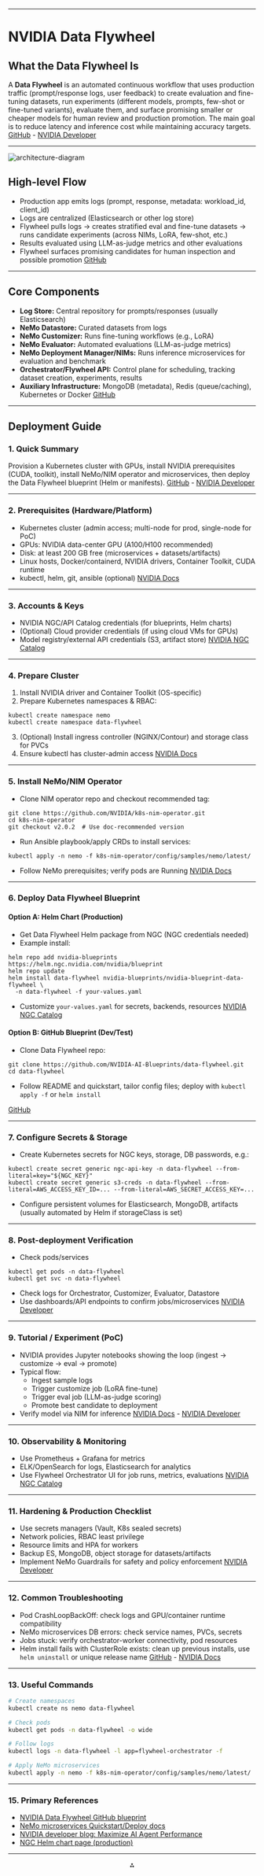 

***

# NVIDIA Data Flywheel

## What the Data Flywheel Is

A **Data Flywheel** is an automated continuous workflow that uses production traffic (prompt/response logs, user feedback) to create evaluation and fine-tuning datasets, run experiments (different models, prompts, few-shot or fine-tuned variants), evaluate them, and surface promising smaller or cheaper models for human review and production promotion. The main goal is to reduce latency and inference cost while maintaining accuracy targets.
[GitHub](https://github.com/NVIDIA-AI-Blueprints/data-flywheel) -  [NVIDIA Developer](https://developer.nvidia.com/blog/build-efficient-ai-agents-through-model-distillation-with-nvidias-data-flywheel-blueprint/?utm_source=chatgpt.com)

***
![architecture-diagram](architecture-diagram.png)

## High-level Flow

- Production app emits logs (prompt, response, metadata: workload_id, client_id)
- Logs are centralized (Elasticsearch or other log store)
- Flywheel pulls logs → creates stratified eval and fine-tune datasets → runs candidate experiments (across NIMs, LoRA, few-shot, etc.)
- Results evaluated using LLM-as-judge metrics and other evaluations
- Flywheel surfaces promising candidates for human inspection and possible promotion
[GitHub](https://github.com/NVIDIA-AI-Blueprints/data-flywheel)

***

## Core Components

- **Log Store:** Central repository for prompts/responses (usually Elasticsearch)
- **NeMo Datastore:** Curated datasets from logs
- **NeMo Customizer:** Runs fine-tuning workflows (e.g., LoRA)
- **NeMo Evaluator:** Automated evaluations (LLM-as-judge metrics)
- **NeMo Deployment Manager/NIMs:** Runs inference microservices for evaluation and benchmark
- **Orchestrator/Flywheel API:** Control plane for scheduling, tracking dataset creation, experiments, results
- **Auxiliary Infrastructure:** MongoDB (metadata), Redis (queue/caching), Kubernetes or Docker
[GitHub](https://github.com/NVIDIA-AI-Blueprints/data-flywheel)

***

## Deployment Guide

### 1. Quick Summary

Provision a Kubernetes cluster with GPUs, install NVIDIA prerequisites (CUDA, toolkit), install NeMo/NIM operator and microservices, then deploy the Data Flywheel blueprint (Helm or manifests).
[GitHub](https://github.com/NVIDIA-AI-Blueprints/data-flywheel?utm_source=chatgpt.com) -  [NVIDIA Developer](https://developer.nvidia.com/blog/maximize-ai-agent-performance-with-data-flywheels-using-nvidia-nemo-microservices/?utm_source=chatgpt.com)

***

### 2. Prerequisites (Hardware/Platform)

- Kubernetes cluster (admin access; multi-node for prod, single-node for PoC)
- GPUs: NVIDIA data-center GPU (A100/H100 recommended)
- Disk: at least 200 GB free (microservices + datasets/artifacts)
- Linux hosts, Docker/containerd, NVIDIA drivers, Container Toolkit, CUDA runtime
- kubectl, helm, git, ansible (optional)
[NVIDIA Docs](https://docs.nvidia.com/nim-operator/latest/deploy-nemo-microservices.html?utm_source=chatgpt.com)

***

### 3. Accounts \& Keys

- NVIDIA NGC/API Catalog credentials (for blueprints, Helm charts)
- (Optional) Cloud provider credentials (if using cloud VMs for GPUs)
- Model registry/external API credentials (S3, artifact store)
[NVIDIA NGC Catalog](https://catalog.ngc.nvidia.com/orgs/nvidia/teams/blueprint/helm-charts/nvidia-blueprint-data-flywheel?utm_source=chatgpt.com)

***

### 4. Prepare Cluster

1. Install NVIDIA driver and Container Toolkit (OS-specific)
2. Prepare Kubernetes namespaces \& RBAC:

```
kubectl create namespace nemo
kubectl create namespace data-flywheel
```

3. (Optional) Install ingress controller (NGINX/Contour) and storage class for PVCs
4. Ensure kubectl has cluster-admin access
[NVIDIA Docs](https://docs.nvidia.com/nim-operator/latest/deploy-nemo-microservices.html?utm_source=chatgpt.com)

***

### 5. Install NeMo/NIM Operator

- Clone NIM operator repo and checkout recommended tag:

```
git clone https://github.com/NVIDIA/k8s-nim-operator.git
cd k8s-nim-operator
git checkout v2.0.2  # Use doc-recommended version
```

- Run Ansible playbook/apply CRDs to install services:

```
kubectl apply -n nemo -f k8s-nim-operator/config/samples/nemo/latest/
```

- Follow NeMo prerequisites; verify pods are Running
[NVIDIA Docs](https://docs.nvidia.com/nim-operator/latest/deploy-nemo-microservices.html?utm_source=chatgpt.com)

***

### 6. Deploy Data Flywheel Blueprint

#### Option A: Helm Chart (Production)

- Get Data Flywheel Helm package from NGC (NGC credentials needed)
- Example install:

```
helm repo add nvidia-blueprints https://helm.ngc.nvidia.com/nvidia/blueprint
helm repo update
helm install data-flywheel nvidia-blueprints/nvidia-blueprint-data-flywheel \
  -n data-flywheel -f your-values.yaml
```

- Customize `your-values.yaml` for secrets, backends, resources
[NVIDIA NGC Catalog](https://catalog.ngc.nvidia.com/orgs/nvidia/teams/blueprint/helm-charts/nvidia-blueprint-data-flywheel?utm_source=chatgpt.com)


#### Option B: GitHub Blueprint (Dev/Test)

- Clone Data Flywheel repo:

```
git clone https://github.com/NVIDIA-AI-Blueprints/data-flywheel.git
cd data-flywheel
```

- Follow README and quickstart, tailor config files; deploy with `kubectl apply -f` or `helm install`

[GitHub](https://github.com/NVIDIA-AI-Blueprints/data-flywheel?utm_source=chatgpt.com)

***

### 7. Configure Secrets \& Storage

- Create Kubernetes secrets for NGC keys, storage, DB passwords, e.g.:

```
kubectl create secret generic ngc-api-key -n data-flywheel --from-literal=key="${NGC_KEY}"
kubectl create secret generic s3-creds -n data-flywheel --from-literal=AWS_ACCESS_KEY_ID=... --from-literal=AWS_SECRET_ACCESS_KEY=...
```

- Configure persistent volumes for Elasticsearch, MongoDB, artifacts (usually automated by Helm if storageClass is set)

***

### 8. Post-deployment Verification

- Check pods/services

```
kubectl get pods -n data-flywheel
kubectl get svc -n data-flywheel
```

- Check logs for Orchestrator, Customizer, Evaluator, Datastore
- Use dashboards/API endpoints to confirm jobs/microservices
[NVIDIA Developer](https://developer.nvidia.com/blog/build-efficient-ai-agents-through-model-distillation-with-nvidias-data-flywheel-blueprint/?utm_source=chatgpt.com)

***

### 9. Tutorial / Experiment (PoC)

- NVIDIA provides Jupyter notebooks showing the loop (ingest → customize → eval → promote)
- Typical flow:
    - Ingest sample logs
    - Trigger customize job (LoRA fine-tune)
    - Trigger eval job (LLM-as-judge scoring)
    - Promote best candidate to deployment
- Verify model via NIM for inference
[NVIDIA Docs](https://docs.nvidia.com/nim-operator/latest/deploy-nemo-microservices.html?utm_source=chatgpt.com) -  [NVIDIA Developer](https://developer.nvidia.com/blog/new-video-build-self-improving-ai-agents-with-the-nvidia-data-flywheel-blueprint/?utm_source=chatgpt.com)

***

### 10. Observability \& Monitoring

- Use Prometheus + Grafana for metrics
- ELK/OpenSearch for logs, Elasticsearch for analytics
- Use Flywheel Orchestrator UI for job runs, metrics, evaluations
[NVIDIA NGC Catalog](https://catalog.ngc.nvidia.com/orgs/nvidia/teams/blueprint/helm-charts/nvidia-blueprint-data-flywheel?utm_source=chatgpt.com)

***

### 11. Hardening \& Production Checklist

- Use secrets managers (Vault, K8s sealed secrets)
- Network policies, RBAC least privilege
- Resource limits and HPA for workers
- Backup ES, MongoDB, object storage for datasets/artifacts
- Implement NeMo Guardrails for safety and policy enforcement
[NVIDIA Developer](https://developer.nvidia.com/blog/maximize-ai-agent-performance-with-data-flywheels-using-nvidia-nemo-microservices/?utm_source=chatgpt.com)

***

### 12. Common Troubleshooting

- Pod CrashLoopBackOff: check logs and GPU/container runtime compatibility
- NeMo microservices DB errors: check service names, PVCs, secrets
- Jobs stuck: verify orchestrator-worker connectivity, pod resources
- Helm install fails with ClusterRole exists: clean up previous installs, use `helm uninstall` or unique release name
[GitHub](https://github.com/NVIDIA-AI-Blueprints/data-flywheel?utm_source=chatgpt.com) -  [NVIDIA Docs](https://docs.nvidia.com/nim-operator/latest/deploy-nemo-microservices.html?utm_source=chatgpt.com)

***

### 13. Useful Commands

```bash
# Create namespaces
kubectl create ns nemo data-flywheel

# Check pods
kubectl get pods -n data-flywheel -o wide

# Follow logs
kubectl logs -n data-flywheel -l app=flywheel-orchestrator -f

# Apply NeMo microservices
kubectl apply -n nemo -f k8s-nim-operator/config/samples/nemo/latest/
```

***

### 15. Primary References

- [NVIDIA Data Flywheel GitHub blueprint](https://github.com/NVIDIA-AI-Blueprints/data-flywheel?utm_source=chatgpt.com)
- [NeMo microservices Quickstart/Deploy docs](https://docs.nvidia.com/nim-operator/latest/deploy-nemo-microservices.html?utm_source=chatgpt.com)
- [NVIDIA developer blog: Maximize AI Agent Performance](https://developer.nvidia.com/blog/maximize-ai-agent-performance-with-data-flywheels-using-nvidia-nemo-microservices/?utm_source=chatgpt.com)
- [NGC Helm chart page (production)](https://catalog.ngc.nvidia.com/orgs/nvidia/teams/blueprint/helm-charts/nvidia-blueprint-data-flywheel?utm_source=chatgpt.com)

---

<div style="text-align: center">⁂</div>

[^1]: NVIDIA-Data-Flywheel.docx

